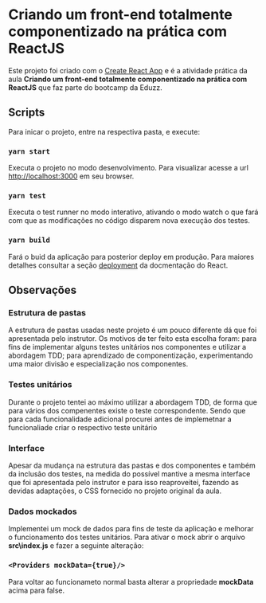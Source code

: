 # Criando um front-end totalmente componentizado na prática com ReactJS

Este projeto foi criado com o [Create React App](https://github.com/facebook/create-react-app)  e é a atividade prática da aula **Criando um front-end totalmente componentizado na prática com ReactJS** que faz parte do bootcamp da Eduzz.

## Scripts

Para inicar o projeto, entre na respectiva pasta, e execute:

### `yarn start`

Executa o projeto no modo desenvolvimento.
Para visualizar acesse a url [http://localhost:3000](http://localhost:3000) em seu browser.

### `yarn test`

Executa o test runner no modo interativo, ativando o modo watch o que fará com que as modificações no código disparem nova execução dos testes.

### `yarn build`

Fará o buid da aplicação para posterior deploy em produção. Para maiores detalhes consultar a seção [deployment](https://facebook.github.io/create-react-app/docs/deployment) da docmentação do React.

## Observações



### Estrutura de pastas

A estrutura de pastas usadas neste projeto é um pouco diferente dá que foi apresentada pelo instrutor. Os motivos de ter feito esta escolha foram: para fins de implementar alguns testes unitários nos componentes e utilizar a abordagem TDD; para aprendizado de componentização, experimentando uma maior divisão e especialização nos componentes.

### Testes unitários

Durante o projeto tentei ao máximo utilizar a abordagem TDD, de forma que para vários dos compenentes existe o teste correspondente. Sendo que para cada funcionalidade adicional procurei antes de implemetnar a funcionaliade criar o respectivo teste unitário

### Interface

Apesar da mudança na estrutura das pastas e dos componentes e também da inclusão dos testes, na medida do possível mantive a mesma interface que foi apresentada pelo instrutor e para isso reaproveitei, fazendo as devidas adaptações, o CSS fornecido no projeto original da aula.

### Dados mockados

Implementei um mock de dados para fins de teste da aplicação e melhorar o funcionamento dos testes unitários. Para ativar o mock abrir o arquivo **src\index.js** e fazer a seguinte alteração:
### `<Providers mockData={true}/>`

Para voltar ao funcionameto normal basta alterar a propriedade **mockData** acima para false.

